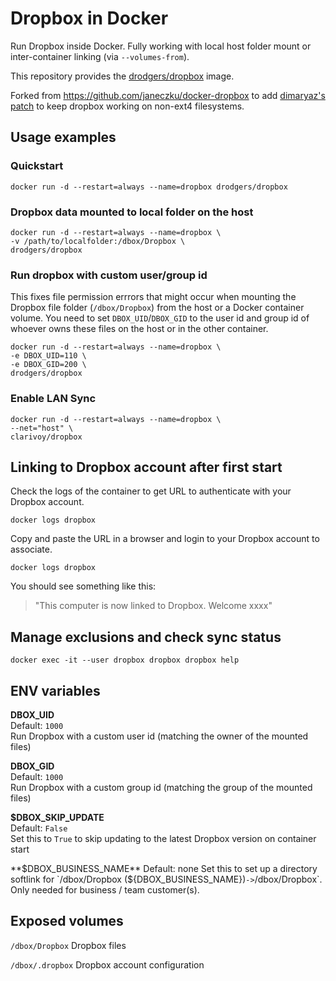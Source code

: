 # Dropbox in Docker

[hub]: https://hub.docker.com/r/drodgers/dropbox/

Run Dropbox inside Docker. Fully working with local host folder mount or inter-container linking (via `--volumes-from`).

This repository provides the [drodgers/dropbox](https://registry.hub.docker.com/u/drodgers/dropbox/) image.

Forked from https://github.com/janeczku/docker-dropbox to add [dimaryaz's patch](https://github.com/dimaryaz/dropbox_ext4) to keep dropbox working on non-ext4 filesystems.

## Usage examples

### Quickstart

    docker run -d --restart=always --name=dropbox drodgers/dropbox

### Dropbox data mounted to local folder on the host

    docker run -d --restart=always --name=dropbox \
    -v /path/to/localfolder:/dbox/Dropbox \
    drodgers/dropbox

### Run dropbox with custom user/group id
This fixes file permission errrors that might occur when mounting the Dropbox file folder (`/dbox/Dropbox`) from the host or a Docker container volume. You need to set `DBOX_UID`/`DBOX_GID` to the user id and group id of whoever owns these files on the host or in the other container.

    docker run -d --restart=always --name=dropbox \
    -e DBOX_UID=110 \
    -e DBOX_GID=200 \
    drodgers/dropbox

### Enable LAN Sync

    docker run -d --restart=always --name=dropbox \
    --net="host" \
    clarivoy/dropbox

## Linking to Dropbox account after first start

Check the logs of the container to get URL to authenticate with your Dropbox account.

    docker logs dropbox

Copy and paste the URL in a browser and login to your Dropbox account to associate.

    docker logs dropbox

You should see something like this:

> "This computer is now linked to Dropbox. Welcome xxxx"

## Manage exclusions and check sync status

    docker exec -it --user dropbox dropbox dropbox help	

## ENV variables

**DBOX_UID**  
Default: `1000`  
Run Dropbox with a custom user id (matching the owner of the mounted files)

**DBOX_GID**  
Default: `1000`  
Run Dropbox with a custom group id (matching the group of the mounted files)

**$DBOX_SKIP_UPDATE**  
Default: `False`  
Set this to `True` to skip updating to the latest Dropbox version on container start

**$DBOX_BUSINESS_NAME**
Default: none
Set this to set up a directory softlink for `/dbox/Dropbox (${DBOX_BUSINESS_NAME})` -> `/dbox/Dropbox`. Only needed for business / team customer(s).


## Exposed volumes

`/dbox/Dropbox`
Dropbox files

`/dbox/.dropbox`
Dropbox account configuration
